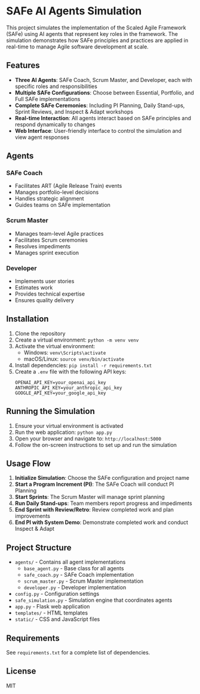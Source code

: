 # SAFe AI Agents Simulation

This project simulates the implementation of the Scaled Agile Framework (SAFe) using AI agents that represent key roles in the framework. The simulation demonstrates how SAFe principles and practices are applied in real-time to manage Agile software development at scale.

## Features

- **Three AI Agents**: SAFe Coach, Scrum Master, and Developer, each with specific roles and responsibilities
- **Multiple SAFe Configurations**: Choose between Essential, Portfolio, and Full SAFe implementations
- **Complete SAFe Ceremonies**: Including PI Planning, Daily Stand-ups, Sprint Reviews, and Inspect & Adapt workshops
- **Real-time Interaction**: All agents interact based on SAFe principles and respond dynamically to changes
- **Web Interface**: User-friendly interface to control the simulation and view agent responses

## Agents

### SAFe Coach
- Facilitates ART (Agile Release Train) events
- Manages portfolio-level decisions
- Handles strategic alignment
- Guides teams on SAFe implementation

### Scrum Master
- Manages team-level Agile practices
- Facilitates Scrum ceremonies
- Resolves impediments
- Manages sprint execution

### Developer
- Implements user stories
- Estimates work
- Provides technical expertise
- Ensures quality delivery

## Installation

1. Clone the repository
2. Create a virtual environment: `python -m venv venv`
3. Activate the virtual environment:
   - Windows: `venv\Scripts\activate`
   - macOS/Linux: `source venv/bin/activate`
4. Install dependencies: `pip install -r requirements.txt`
5. Create a `.env` file with the following API keys:
   ```
   OPENAI_API_KEY=your_openai_api_key
   ANTHROPIC_API_KEY=your_anthropic_api_key
   GOOGLE_API_KEY=your_google_api_key
   ```

## Running the Simulation

1. Ensure your virtual environment is activated
2. Run the web application: `python app.py`
3. Open your browser and navigate to: `http://localhost:5000`
4. Follow the on-screen instructions to set up and run the simulation

## Usage Flow

1. **Initialize Simulation**: Choose the SAFe configuration and project name
2. **Start a Program Increment (PI)**: The SAFe Coach will conduct PI Planning
3. **Start Sprints**: The Scrum Master will manage sprint planning
4. **Run Daily Stand-ups**: Team members report progress and impediments
5. **End Sprint with Review/Retro**: Review completed work and plan improvements
6. **End PI with System Demo**: Demonstrate completed work and conduct Inspect & Adapt

## Project Structure

- `agents/` - Contains all agent implementations
  - `base_agent.py` - Base class for all agents
  - `safe_coach.py` - SAFe Coach implementation
  - `scrum_master.py` - Scrum Master implementation
  - `developer.py` - Developer implementation
- `config.py` - Configuration settings
- `safe_simulation.py` - Simulation engine that coordinates agents
- `app.py` - Flask web application
- `templates/` - HTML templates
- `static/` - CSS and JavaScript files

## Requirements

See `requirements.txt` for a complete list of dependencies.

## License

MIT
